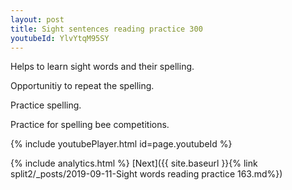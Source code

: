 ```yaml
---
layout: post
title: Sight sentences reading practice 300
youtubeId: YlvYtqM95SY
---
```

 
 
Helps to learn sight words and their spelling.

Opportunitiy to repeat the spelling. 

Practice spelling. 
 
Practice for spelling bee competitions. 
 
{% include youtubePlayer.html id=page.youtubeId %}
 
 
{% include analytics.html %} 
[Next]({{ site.baseurl }}{% link  split2/_posts/2019-09-11-Sight words reading practice 163.md%})
 
